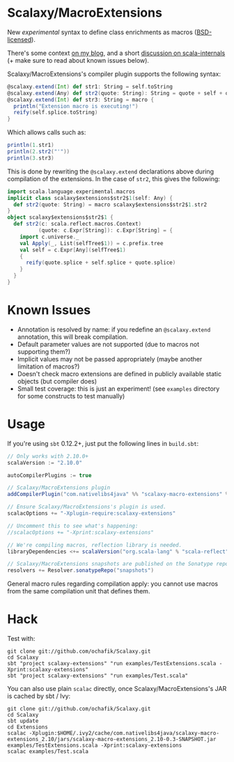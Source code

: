 # Scalaxy/MacroExtensions

New *experimental* syntax to define class enrichments as macros ([BSD-licensed](https://github.com/ochafik/Scalaxy/blob/master/LICENSE)).

There's some context [on my blog](http://ochafik.com/blog/?p=872), and a short [discussion on scala-internals](https://groups.google.com/d/topic/scala-internals/vzfgUskaJ_w/discussion) (+ make sure to read about known issues below).

Scalaxy/MacroExtensions's compiler plugin supports the following syntax:
```scala
@scalaxy.extend(Int) def str1: String = self.toString
@scalaxy.extend(Any) def str2(quote: String): String = quote + self + quote
@scalaxy.extend(Int) def str3: String = macro {
  println("Extension macro is executing!") 
  reify(self.splice.toString)
}
```
Which allows calls such as:
```scala
println(1.str1)
println(2.str2("'"))
println(3.str3)
```
This is done by rewriting the `@scalaxy.extend` declarations above during compilation of the extensions.
In the case of `str2`, this gives the following:
```scala
import scala.language.experimental.macros
implicit class scalaxy$extensions$str2$1(self: Any) {
  def str2(quote: String) = macro scalaxy$extensions$str2$1.str2
}
object scalaxy$extensions$str2$1 {
  def str2(c: scala.reflect.macros.Context)
          (quote: c.Expr[String]): c.Expr[String] = {
    import c.universe._
    val Apply(_, List(selfTree$1)) = c.prefix.tree
    val self = c.Expr[Any](selfTree$1)
    {
      reify(quote.splice + self.splice + quote.splice)
    }
  }
}
```

# Known Issues

- Annotation is resolved by name: if you redefine an `@scalaxy.extend` annotation, this will break compilation.
- Default parameter values are not supported (due to macros not supporting them?)
- Implicit values may not be passed appropriately (maybe another limitation of macros?)
- Doesn't check macro extensions are defined in publicly available static objects (but compiler does)
- Small test coverage: this is just an experiment! (see `examples` directory for some constructs to test manually)

# Usage

If you're using `sbt` 0.12.2+, just put the following lines in `build.sbt`:
```scala
// Only works with 2.10.0+
scalaVersion := "2.10.0"

autoCompilerPlugins := true

// Scalaxy/MacroExtensions plugin
addCompilerPlugin("com.nativelibs4java" %% "scalaxy-macro-extensions" % "0.3-SNAPSHOT")

// Ensure Scalaxy/MacroExtensions's plugin is used.
scalacOptions += "-Xplugin-require:scalaxy-extensions"

// Uncomment this to see what's happening:
//scalacOptions += "-Xprint:scalaxy-extensions"

// We're compiling macros, reflection library is needed.
libraryDependencies <+= scalaVersion("org.scala-lang" % "scala-reflect" %)

// Scalaxy/MacroExtensions snapshots are published on the Sonatype repository.
resolvers += Resolver.sonatypeRepo("snapshots")
```

General macro rules regarding compilation apply: you cannot use macros from the same compilation unit that defines them.

# Hack

Test with:
```
git clone git://github.com/ochafik/Scalaxy.git
cd Scalaxy
sbt "project scalaxy-extensions" "run examples/TestExtensions.scala -Xprint:scalaxy-extensions"
sbt "project scalaxy-extensions" "run examples/Test.scala"
```

You can also use plain `scalac` directly, once Scalaxy/MacroExtensions's JAR is cached by sbt / Ivy:
```
git clone git://github.com/ochafik/Scalaxy.git
cd Scalaxy
sbt update
cd Extensions
scalac -Xplugin:$HOME/.ivy2/cache/com.nativelibs4java/scalaxy-macro-extensions_2.10/jars/scalaxy-macro-extensions_2.10-0.3-SNAPSHOT.jar examples/TestExtensions.scala -Xprint:scalaxy-extensions
scalac examples/Test.scala
```
